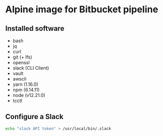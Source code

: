 # Alpine image for Bitbucket pipeline

## Installed software

- bash
- jq
- curl
- git (+ lfs)
- openssl
- slack (CLI Client)
- vault
- awscli
- yarn (1.16.0)
- npm (6.14.11)
- node (v12.21.0)
- tcctl

## Configure a Slack

```bash
echo "slack API token" > /usr/local/bin/.slack
```


